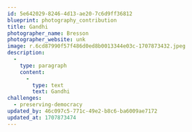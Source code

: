 ```yaml
---
id: 5e642029-8246-4d13-ae20-7c6d9ff36812
blueprint: photography_contribution
title: Gandhi
photographer_name: Bresson
photographer_website: unk
image: r.6cd87990f57f486d0ed8b0013344e03c-1707873432.jpeg
description:
  -
    type: paragraph
    content:
      -
        type: text
        text: Gandhi
challenges:
  - preserving-democracy
updated_by: 46c097c5-771c-49e2-b8c6-ba6009ae7172
updated_at: 1707873474
---
```


